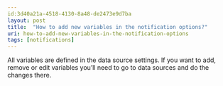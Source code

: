 ```yaml
---
id:3d40a21a-4518-4130-8a48-de2473e9d7ba
layout: post
title:  "How to add new variables in the notification options?"
uri: how-to-add-new-variables-in-the-notification-options
tags: [notifications]
---
```


All variables are defined in the data source settings. If you want to add, remove or edit variables you’ll need to go to
data sources and do the changes there.